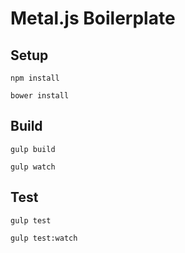 Metal.js Boilerplate
===============

## Setup

```
npm install
```

```
bower install
```

## Build

```
gulp build
```

```
gulp watch
```

## Test

```
gulp test
```

```
gulp test:watch
```

